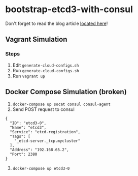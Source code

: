 # bootstrap-etcd3-with-consul

Don't forget to read the blog article [located here](https://medium.com/@jeffzzq/bootstrapping-etcd3-with-consul-ded64d1bda93#.oxi2pfwdn)!

## Vagrant Simulation

### Steps

1. Edit `generate-cloud-configs.sh`
2. Run `generate-cloud-configs.sh`
3. Run `vagrant up`

## Docker Compose Simulation (broken)

1. `docker-compose up socat consul consul-agent`
2. Send POST request to consul
  ```
  {
    "ID": "etcd3-0",
    "Name": "etcd3",
    "Service": "etcd-registration",
    "Tags": [
      "_etcd-server._tcp.mycluster"
    ],
    "Address": "192.168.65.2",
    "Port": 2380
  }
  ```
3. `docker-compose up etcd3-0`

